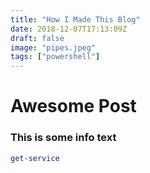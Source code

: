 ```yaml
---
title: "How I Made This Blog"
date: 2018-12-07T17:13:09Z
draft: false
image: "pipes.jpeg"
tags: ["powershell"]
---
```



# Awesome Post

### This is some info text

```PowerShell
get-service
```